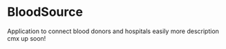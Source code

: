 # BloodSource
Application to connect blood donors and hospitals easily
more description cmx up soon!
